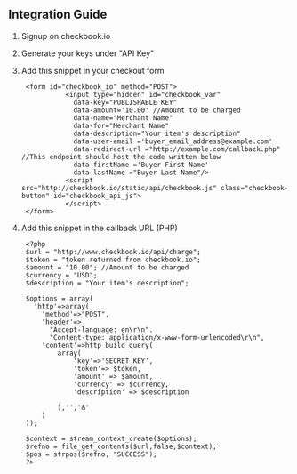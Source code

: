 Integration Guide
--------

1. Signup on checkbook.io  
2. Generate your keys under "API Key"  
3. Add this snippet in your checkout form  

        <form id="checkbook_io" method="POST">
                  <input type="hidden" id="checkbook_var"
                    data-key="PUBLISHABLE KEY"
                    data-amount='10.00' //Amount to be charged
                    data-name="Merchant Name"
                    data-for="Merchant Name"
                    data-description="Your item's description"
                    data-user-email ='buyer_email_address@example.com'
                    data-redirect-url ="http://example.com/callback.php" //This endpoint should host the code written below             
                    data-firstName ='Buyer First Name'
                    data-lastName ="Buyer Last Name"/>
                  <script src="http://checkbook.io/static/api/checkbook.js" class="checkbook-button" id="checkbook_api_js">
                  </script>
        </form>


4. Add this snippet  in the callback URL (PHP)  

        <?php
        $url = "http://www.checkbook.io/api/charge";
        $token = "token returned from checkbook.io";      
        $amount = "10.00"; //Amount to be charged
        $currency = "USD";
        $description = "Your item's description";
    
        $options = array(
          'http'=>array(
            'method'=>"POST",
            'header'=>
              "Accept-language: en\r\n".
              "Content-type: application/x-www-form-urlencoded\r\n",
            'content'=>http_build_query(
                array(            
                    'key'=>'SECRET KEY',
                    'token'=> $token,
                    'amount' => $amount,
                    'currency' => $currency,
                    'description' => $description
                    
                ),'','&'
            )
        ));
    
        $context = stream_context_create($options);
        $refno = file_get_contents($url,false,$context);
        $pos = strpos($refno, "SUCCESS");
        ?>

